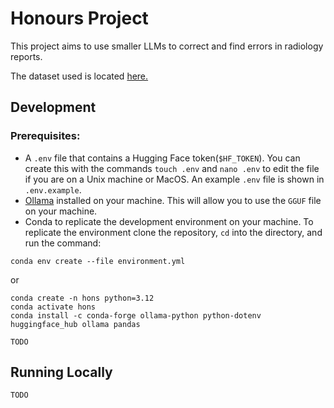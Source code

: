 # Honours Project

This project aims to use smaller LLMs to correct and find errors in radiology reports.

The dataset used is located [here.](https://huggingface.co/datasets/ibrahimhamamci/CT-RATE/tree/main/dataset/radiology_text_reports)



## Development

### Prerequisites:

- A `.env` file that contains a Hugging Face token(`$HF_TOKEN`). You can create this with the commands `touch .env` and `nano .env` to edit the file if you are on a Unix machine or MacOS. An example `.env` file is shown in `.env.example`. 
- [Ollama](https://ollama.com/download) installed on your machine. This will allow you to use the `GGUF` file on your machine. 
- Conda to replicate the development environment on your machine. To replicate the environment clone the repository, `cd` into the directory, and run the command: 

```
conda env create --file environment.yml
```
or

```
conda create -n hons python=3.12
conda activate hons
conda install -c conda-forge ollama-python python-dotenv huggingface_hub ollama pandas
```

`TODO`

## Running Locally

`TODO`
